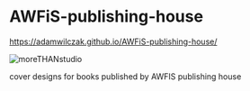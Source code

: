 ﻿# AWFiS-publishing-house
https://adamwilczak.github.io/AWFiS-publishing-house/

![moreTHANstudio](https://adamwilczak.github.io/AWFiS-publishing-house/ogImage.png)

cover designs for books published by AWFIS publishing house